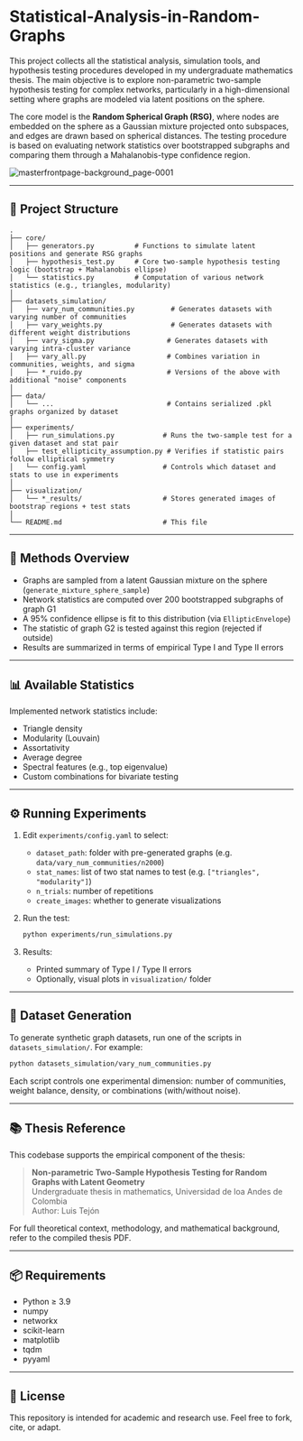 # Statistical-Analysis-in-Random-Graphs

This project collects all the statistical analysis, simulation tools, and hypothesis testing procedures developed in my undergraduate mathematics thesis. The main objective is to explore non-parametric two-sample hypothesis testing for complex networks, particularly in a high-dimensional setting where graphs are modeled via latent positions on the sphere.

The core model is the **Random Spherical Graph (RSG)**, where nodes are embedded on the sphere as a Gaussian mixture projected onto subspaces, and edges are drawn based on spherical distances. The testing procedure is based on evaluating network statistics over bootstrapped subgraphs and comparing them through a Mahalanobis-type confidence region.

![masterfrontpage-background_page-0001](https://github.com/user-attachments/assets/4c4d906a-a61d-444d-91c1-b6a6a8768991)

---

## 📁 Project Structure

```
.
├── core/
│   ├── generators.py          # Functions to simulate latent positions and generate RSG graphs
│   ├── hypothesis_test.py     # Core two-sample hypothesis testing logic (bootstrap + Mahalanobis ellipse)
│   └── statistics.py          # Computation of various network statistics (e.g., triangles, modularity)
│
├── datasets_simulation/
│   ├── vary_num_communities.py         # Generates datasets with varying number of communities
│   ├── vary_weights.py                 # Generates datasets with different weight distributions
│   ├── vary_sigma.py                  # Generates datasets with varying intra-cluster variance
│   ├── vary_all.py                    # Combines variation in communities, weights, and sigma
│   ├── *_ruido.py                     # Versions of the above with additional "noise" components
│
├── data/
│   └── ...                            # Contains serialized .pkl graphs organized by dataset
│
├── experiments/
│   ├── run_simulations.py            # Runs the two-sample test for a given dataset and stat pair
│   ├── test_ellipticity_assumption.py # Verifies if statistic pairs follow elliptical symmetry
│   └── config.yaml                   # Controls which dataset and stats to use in experiments
│
├── visualization/
│   └── *_results/                    # Stores generated images of bootstrap regions + test stats
│
└── README.md                         # This file
```

---

## 🔬 Methods Overview

- Graphs are sampled from a latent Gaussian mixture on the sphere (`generate_mixture_sphere_sample`)
- Network statistics are computed over 200 bootstrapped subgraphs of graph G1
- A 95% confidence ellipse is fit to this distribution (via `EllipticEnvelope`)
- The statistic of graph G2 is tested against this region (rejected if outside)
- Results are summarized in terms of empirical Type I and Type II errors

---

## 📊 Available Statistics

Implemented network statistics include:

- Triangle density
- Modularity (Louvain)
- Assortativity
- Average degree
- Spectral features (e.g., top eigenvalue)
- Custom combinations for bivariate testing

---

## ⚙️ Running Experiments

1. Edit `experiments/config.yaml` to select:
   - `dataset_path`: folder with pre-generated graphs (e.g. `data/vary_num_communities/n2000`)
   - `stat_names`: list of two stat names to test (e.g. `["triangles", "modularity"]`)
   - `n_trials`: number of repetitions
   - `create_images`: whether to generate visualizations

2. Run the test:
   ```bash
   python experiments/run_simulations.py
   ```

3. Results:
   - Printed summary of Type I / Type II errors
   - Optionally, visual plots in `visualization/` folder

---

## 🧪 Dataset Generation

To generate synthetic graph datasets, run one of the scripts in `datasets_simulation/`. For example:

```bash
python datasets_simulation/vary_num_communities.py
```

Each script controls one experimental dimension: number of communities, weight balance, density, or combinations (with/without noise).

---

## 📚 Thesis Reference

This codebase supports the empirical component of the thesis:

> **Non-parametric Two-Sample Hypothesis Testing for Random Graphs with Latent Geometry**  
> Undergraduate thesis in mathematics, Universidad de loa Andes de Colombia  
> Author: Luis Tejón

For full theoretical context, methodology, and mathematical background, refer to the compiled thesis PDF.

---

## 📦 Requirements

- Python ≥ 3.9
- numpy
- networkx
- scikit-learn
- matplotlib
- tqdm
- pyyaml



---

## 📄 License

This repository is intended for academic and research use. Feel free to fork, cite, or adapt.
